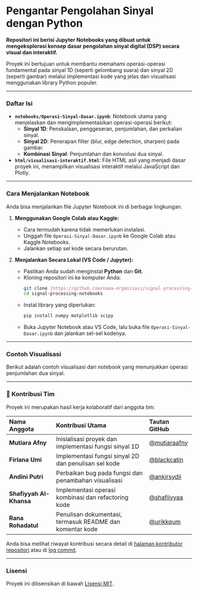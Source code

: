 # Pengantar Pengolahan Sinyal dengan Python

**Repositori ini berisi Jupyter Notebooks yang dibuat untuk mengeksplorasi konsep dasar pengolahan sinyal digital (DSP) secara visual dan interaktif.**

Proyek ini bertujuan untuk membantu memahami operasi-operasi fundamental pada sinyal 1D (seperti gelombang suara) dan sinyal 2D (seperti gambar) melalui implementasi kode yang jelas dan visualisasi menggunakan library Python populer.

---

### Daftar Isi

* **`notebooks/Operasi-Sinyal-Dasar.ipynb`**: Notebook utama yang menjelaskan dan mengimplementasikan operasi-operasi berikut:
    * **Sinyal 1D**: Penskalaan, penggeseran, penjumlahan, dan perkalian sinyal.
    * **Sinyal 2D**: Penerapan filter (blur, edge detection, sharpen) pada gambar.
    * **Kombinasi Sinyal**: Penjumlahan dan konvolusi dua sinyal.
* **`html/visualisasi-interaktif.html`**: File HTML asli yang menjadi dasar proyek ini, menampilkan visualisasi interaktif melalui JavaScript dan Plotly.

---

### Cara Menjalankan Notebook

Anda bisa menjalankan file Jupyter Notebook ini di berbagai lingkungan.

1.  **Menggunakan Google Colab atau Kaggle:**
    * Cara termudah karena tidak memerlukan instalasi.
    * Unggah file `Operasi-Sinyal-Dasar.ipynb` ke Google Colab atau Kaggle Notebooks.
    * Jalankan setiap sel kode secara berurutan.

2.  **Menjalankan Secara Lokal (VS Code / Jupyter):**
    * Pastikan Anda sudah menginstal **Python** dan **Git**.
    * Kloning repositori ini ke komputer Anda:
        ```bash
        git clone [https://github.com/nama-organisasi/signal-processing-notebooks.git](https://github.com/nama-organisasi/signal-processing-notebooks.git)
        cd signal-processing-notebooks
        ```
    * Instal library yang diperlukan:
        ```bash
        pip install numpy matplotlib scipy
        ```
    * Buka Jupyter Notebook atau VS Code, lalu buka file `Operasi-Sinyal-Dasar.ipynb` dan jalankan sel-sel kodenya.

---

### Contoh Visualisasi

Berikut adalah contoh visualisasi dari notebook yang menunjukkan operasi penjumlahan dua sinyal.



---

### 👥 Kontribusi Tim

Proyek ini merupakan hasil kerja kolaboratif dari anggota tim:

| Nama Anggota | Kontribusi Utama | Tautan GitHub |
| :--- | :--- | :--- |
| **Mutiara Afny** | Inisialisasi proyek dan implementasi fungsi sinyal 1D | [@mutiaraafny](https://github.com/mutiaraafny) |
| **Firlana Umi** | Implementasi fungsi sinyal 2D dan penulisan sel kode | [@blackcatin](https://github.com/blackcatin) |
| **Andini Putri** | Perbaikan bug pada fungsi dan penambahan visualisasi | [@ankirsydii](https://github.com/ankirsydii) |
| **Shafiyyah Al-Khansa** | Implementasi operasi kombinasi dan refactoring kode | [@shafiiyyaa](https://github.com/shafiiyyaa) |
| **Rana Rohadatul** | Penulisan dokumentasi, termasuk README dan komentar kode | [@urikkqum](https://github.com/urikkqum) |

Anda bisa melihat riwayat kontribusi secara detail di [halaman kontributor repositori](https://github.com/nama-organisasi/signal-processing-notebooks/graphs/contributors) atau di [log commit](https://github.com/nama-organisasi/signal-processing-notebooks/commits).

---

### Lisensi

Proyek ini dilisensikan di bawah [Lisensi MIT](https://opensource.org/licenses/MIT).
